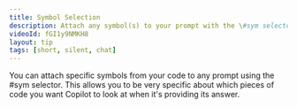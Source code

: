 ```yaml
---
title: Symbol Selection
description: Attach any symbol(s) to your prompt with the \#sym selector
videoId: fGI1y9NMKH8
layout: tip
tags: [short, silent, chat]
---
```


You can attach specific symbols from your code to any prompt using the #sym selector. This allows you to be very specific about which pieces of code you want Copilot to look at when it's providing its answer.